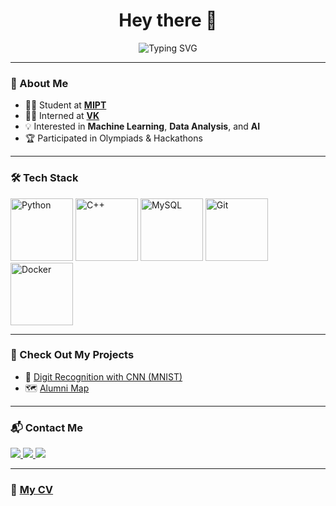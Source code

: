 <h1 align="center">Hey there 👋</h1>

<div align="center">
  <img src="https://readme-typing-svg.demolab.com?font=Fira+Code&weight=500&pause=1000&center=true&vCenter=true&width=600&lines=ML+Enthusiast+%7C+Data+Lover+%7C+Football+Fan;Coding+since+2022+%F0%9F%92%BB;Interned+at+VK+%F0%9F%92%BC;Studying+at+MIPT;Building+Projects+in+ML%2C+DS+and+AI;Open+to+collaboration+%F0%9F%92%BB" alt="Typing SVG" />
</div>

---

### 🧠 About Me

- 👨‍🎓 Student at [**MIPT**](https://mipt.ru)
- 🧑‍💻 Interned at [**VK**](https://vk.com/about)
- 💡 Interested in **Machine Learning**, **Data Analysis**, and **AI**
- 🏆 Participated in Olympiads & Hackathons

---

### 🛠️ Tech Stack

<div align="left">
  <img src="https://cdn.jsdelivr.net/gh/devicons/devicon/icons/python/python-original.svg" width="100" alt="Python"/>
  <img src="https://cdn.jsdelivr.net/gh/devicons/devicon/icons/cplusplus/cplusplus-original.svg" width="100" alt="C++"/>
  <img src="https://cdn.jsdelivr.net/gh/devicons/devicon/icons/mysql/mysql-original.svg" width="100"" alt="MySQL"/>
  <img src="https://cdn.jsdelivr.net/gh/devicons/devicon/icons/git/git-original.svg" width="100" alt="Git"/>
  <img src="https://cdn.jsdelivr.net/gh/devicons/devicon/icons/docker/docker-original.svg" width="100" alt="Docker"/>
</div>

---

### 🚀 Check Out My Projects

- 🧠 [Digit Recognition with CNN (MNIST)](https://github.com/sinyshapmen/mnist_CNN)
- 🗺️ [Alumni Map](https://map.n.foundation)

---

### 📬 Contact Me

<div align="left">
  <a href="https://t.me/sinyshapmen" target="_blank">
    <img src="https://img.shields.io/badge/Telegram-2CA5E0?style=flat&logo=telegram&logoColor=white"/>
  </a>
  <a href="https://www.instagram.com/evgenybobrovsky30?igsh=cTNjenhpbmFlbGM3&utm_source=qr" target="_blank">
    <img src="https://img.shields.io/badge/Instagram-E4405F?style=flat&logo=instagram&logoColor=white"/>
  </a>
  <a href="evgenybobrovskyit@gmail.com" target="_blank">
    <img src="https://img.shields.io/badge/Email-8B89CC?style=flat&logo=protonmail&logoColor=white"/>
  </a>
</div>

---

### 📄 [My CV](https://docs.google.com/document/d/1BJ5YjnfJuVN_8ULQwimZdBmDdNcU1uJtJXffLh0d-i0/edit)





